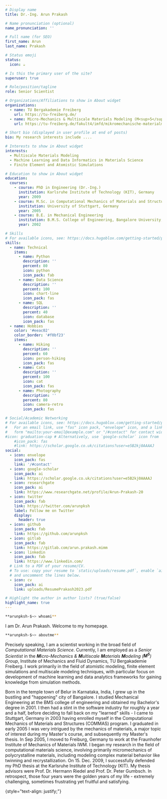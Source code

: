 ```yaml
---
# Display name
title: Dr.-Ing. Arun Prakash

# Name pronunciation (optional)
name_pronunciation: ''

# Full name (for SEO)
first_name: Arun
last_name: Prakash

# Status emoji
status:
  icon: ☕️

# Is this the primary user of the site?
superuser: true

# Role/position/tagline
role: Senior Scientist

# Organizations/Affiliations to show in About widget
organizations:
  - name: TU Bergakademie Freiberg
    url: https://tu-freiberg.de/
  - name: Micro-Mechanics & Multiscale Materials Modeling (M<sup>5</sup>)
    url: https://tu-freiberg.de/fakult4/imfd/mikromechanische-materialmodellierung

# Short bio (displayed in user profile at end of posts)
bio: My research interests include ....

# Interests to show in About widget
interests:
  - Multiscale Materials Modeling
  - Machine Learning and Data Informatics in Materials Science
  - Finite Element and Atomistic Simulations

# Education to show in About widget
education:
  courses:
    - course: PhD in Engineering (Dr.-Ing.)
      institution: Karlsruhe Institute of Technology (KIT), Germany
      year: 2009
    - course: M.Sc. in Computational Mechanics of Materials and Structures (COMMAS)
      institution: University of Stuttgart, Germany
      year: 2005
    - course: B.E. in Mechanical Engineering
      institution: B.M.S. College of Engineering, Bangalore University, India
      year: 2002

# Skills
# For available icons, see: https://docs.hugoblox.com/getting-started/page-builder/#icons
skills:
  - name: Technical
    items:
      - name: Python
        description: ''
        percent: 80
        icon: python
        icon_pack: fab
      - name: Data Science
        description: ''
        percent: 100
        icon: chart-line
        icon_pack: fas
      - name: SQL
        description: ''
        percent: 40
        icon: database
        icon_pack: fas
  - name: Hobbies
    color: '#eeac02'
    color_border: '#f0bf23'
    items:
      - name: Hiking
        description: ''
        percent: 60
        icon: person-hiking
        icon_pack: fas
      - name: Cats
        description: ''
        percent: 100
        icon: cat
        icon_pack: fas
      - name: Photography
        description: ''
        percent: 80
        icon: camera-retro
        icon_pack: fas

# Social/Academic Networking
# For available icons, see: https://docs.hugoblox.com/getting-started/page-builder/#icons
#   For an email link, use "fas" icon pack, "envelope" icon, and a link in the
#   form "mailto:your-email@example.com" or "/#contact" for contact widget.
#icon: graduation-cap # Alternatively, use `google-scholar` icon from `ai` icon pack
    #icon_pack: fas
    #link: https://scholar.google.co.uk/citations?user=e5B2kj0AAAAJ
social:
  - icon: envelope
    icon_pack: fas
    link: '/#contact'
  - icon: google-scholar
    icon_pack: ai
    link: https://scholar.google.co.uk/citations?user=e5B2kj0AAAAJ
  - icon: researchgate
    icon_pack: ai
    link: https://www.researchgate.net/profile/Arun-Prakash-20
  - icon: twitter
    icon_pack: fab
    link: https://twitter.com/arunpksh
    label: Follow me on Twitter
    display:
      header: true
  - icon: github
    icon_pack: fab
    link: https://github.com/arunpksh
  - icon: gitlab
    icon_pack: fab
    link: https://gitlab.com/arun.prakash.mimm
  - icon: linkedin
    icon_pack: fab
    link: https://www.linkedin.com/
  # Link to a PDF of your resume/CV.
  # To use: copy your resume to `static/uploads/resume.pdf`, enable `ai` icons in `params.yaml`,
  # and uncomment the lines below.
  - icon: cv
    icon_pack: ai
    link: uploads/ResumePrakash2023.pdf

# Highlight the author in author lists? (true/false)
highlight_name: true
---
```


```bash
**arunpksh-$~> whoami**
```

I am Dr. Arun Prakash. Welcome to my homepage.

```bash
**arunpksh-$~> aboutme**
```

Precisely speaking, I am a scientist working in the broad field of *Computational Materials Science*. Currently, I am employed as a *Senior Scientist* in the ***M**icro-Mechanics & **M**ultiscale **M**aterials **M**odeling (**M<sup>5</sup>**) Group*, Institute of Mechanics and Fluid Dynamics, TU Bergakademie Freiberg. I work primarily in the field of atomistic modeling, finite element simulations and multiscale modeling techniques, with particular focus on development of machine learning and data analytics frameworks for gaining knowledge from simulation methods.

Born in the temple town of Belur in Karnataka, India, I grew up in the bustling and "happening" city of Bangalore. I studied Mechanical Engineering at the BMS college of engineering and obtained my Bachelor's degree in 2001. I then had a stint in the software industry for roughly a year and a half, before deciding to fall back on my "learned" skills - I came to Stuttgart, Germany in 2003 having enrolled myself in the Computational Mechanics of Materials and Structures (COMMAS) program. I graduated in early 2005 I was very intrigued by the mechanics of materials, a major topic of interest during my Master's course, and subsequently my Master's thesis. In Sep 2005, I moved to Freiburg, Germany to work at the Fraunhofer Institute of Mechanics of Materials IWM. I began my research in the field of computational materials science, involving primarily micromechanics of polycrystalline materials, including modeling complex material behavior like twinning and recrystallization. On 15. Dec. 2009, I successfully defended my PhD thesis at the Karlsruhe Institute of Technology (KIT). My thesis advisors were Prof. Dr. Hermann Riedel and Prof. Dr. Peter Gumbsch. In retrospect, those four years were the golden years of my life - extremely challenging, sometimes frustrating yet fruitful and satisfying.



{style="text-align: justify;"}
